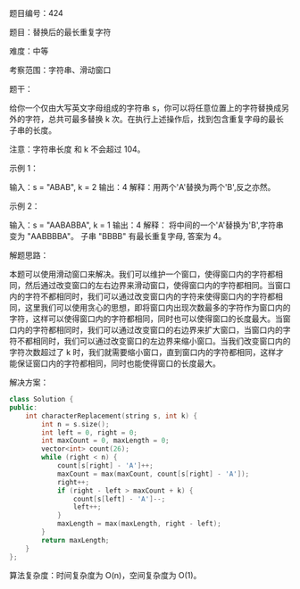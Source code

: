 题目编号：424

题目：替换后的最长重复字符

难度：中等

考察范围：字符串、滑动窗口

题干：

给你一个仅由大写英文字母组成的字符串 s，你可以将任意位置上的字符替换成另外的字符，总共可最多替换 k 次。在执行上述操作后，找到包含重复字母的最长子串的长度。

注意：字符串长度 和 k 不会超过 104。

示例 1：

输入：s = "ABAB", k = 2
输出：4
解释：用两个'A'替换为两个'B',反之亦然。

示例 2：

输入：s = "AABABBA", k = 1
输出：4
解释：
将中间的一个'A'替换为'B',字符串变为 "AABBBBA"。
子串 "BBBB" 有最长重复字母, 答案为 4。

解题思路：

本题可以使用滑动窗口来解决。我们可以维护一个窗口，使得窗口内的字符都相同，然后通过改变窗口的左右边界来滑动窗口，使得窗口内的字符都相同。当窗口内的字符不都相同时，我们可以通过改变窗口内的字符来使得窗口内的字符都相同，这里我们可以使用贪心的思想，即将窗口内出现次数最多的字符作为窗口内的字符，这样可以使得窗口内的字符都相同，同时也可以使得窗口的长度最大。当窗口内的字符都相同时，我们可以通过改变窗口的右边界来扩大窗口，当窗口内的字符不都相同时，我们可以通过改变窗口的左边界来缩小窗口。当我们改变窗口内的字符次数超过了 k 时，我们就需要缩小窗口，直到窗口内的字符都相同，这样才能保证窗口内的字符都相同，同时也能使得窗口的长度最大。

解决方案：

```cpp
class Solution {
public:
    int characterReplacement(string s, int k) {
        int n = s.size();
        int left = 0, right = 0;
        int maxCount = 0, maxLength = 0;
        vector<int> count(26);
        while (right < n) {
            count[s[right] - 'A']++;
            maxCount = max(maxCount, count[s[right] - 'A']);
            right++;
            if (right - left > maxCount + k) {
                count[s[left] - 'A']--;
                left++;
            }
            maxLength = max(maxLength, right - left);
        }
        return maxLength;
    }
};
```

算法复杂度：时间复杂度为 O(n)，空间复杂度为 O(1)。